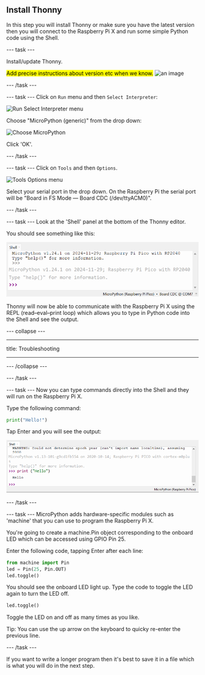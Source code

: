 ## Install Thonny

In this step you will install Thonny or make sure you have the latest version then you will connect to the Raspberry Pi X and run some simple Python code using the Shell. 

--- task ---

Install/update Thonny. 

<mark>Add precise instructions about version etc when we know.</mark> 
![an image](images/example.png)

--- /task ---

--- task ---
Click on `Run` menu and then `Select Interpreter`:

![Run Select Interpreter menu](images/run-select-interpreter.png)

Choose "MicroPython (generic)" from the drop down:

![Choose MicroPython](images/run-select-interpreter.png)

Click 'OK'.

--- /task ---

--- task ---
Click on `Tools` and then `Options`.

![Tools Options menu](images/tools-options.png)

Select your serial port in the drop down. On the Raspberry Pi the serial port will be "Board in FS Mode — Board CDC (/dev/ttyACM0)". 

--- /task ---

--- task ---
Look at the 'Shell' panel at the bottom of the Thonny editor. 

You should see something like this:

![REPL initial connection messages](images/repl-connected.png)

Thonny will now be able to communicate with the Raspberry Pi X using the REPL (read–eval–print loop) which allows you to type in Python code into the Shell and see the output. 


--- collapse ---

---

title: Troubleshooting

---

--- /collapse ---

--- /task ---

--- task ---
Now you can type commands directly into the Shell and they will run on the Raspberry Pi X.

Type the following command:

``` python
print("Hello!")
```
Tap Enter and you will see the output:

![Print Hello output](images/print-hello-output.png)

--- /task ---

--- task ---
MicroPython adds hardware-specific modules such as 'machine' that you can use to program the Raspberry Pi X. 

You're going to create a machine.Pin object corresponding to the onboard LED which can be accessed using GPIO Pin 25. 

Enter the following code, tapping Enter after each line:

``` python
from machine import Pin
led = Pin(25, Pin.OUT)
led.toggle()
```

You should see the onboard LED light up. Type the code to toggle the LED again to turn the LED off. 

``` python
led.toggle()
```

Toggle the LED on and off as many times as you like. 

Tip: You can use the up arrow on the keyboard to quicky re-enter the previous line. 

--- /task ---

If you want to write a longer program then it's best to save it in a file which is what you will do in the next step.


